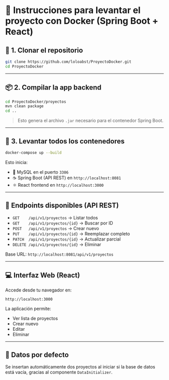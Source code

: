 # 🐳 Instrucciones para levantar el proyecto con Docker (Spring Boot + React)

## 🔧 1. Clonar el repositorio

```bash
git clone https://github.com/loloabst/ProyectoDocker.git
cd ProyectoDocker
```

---

## 📦 2. Compilar la app backend

```bash
cd ProyectoDocker/proyectos
mvn clean package
cd ..
```

> Esto genera el archivo `.jar` necesario para el contenedor Spring Boot.

---

## 🚀 3. Levantar todos los contenedores

```bash
docker-compose up --build
```

Esto inicia:

- 🐬 MySQL en el puerto `3306`
- ☕ Spring Boot (API REST) en `http://localhost:8081`
- ⚛️ React frontend en `http://localhost:3000`

---

## 🔗 Endpoints disponibles (API REST)

- `GET    /api/v1/proyectos` → Listar todos
- `GET    /api/v1/proyectos/{id}` → Buscar por ID
- `POST   /api/v1/proyectos` → Crear nuevo
- `PUT    /api/v1/proyectos/{id}` → Reemplazar completo
- `PATCH  /api/v1/proyectos/{id}` → Actualizar parcial
- `DELETE /api/v1/proyectos/{id}` → Eliminar

Base URL: `http://localhost:8081/api/v1/proyectos`

---

## 💻 Interfaz Web (React)

Accede desde tu navegador en:

```
http://localhost:3000
```

La aplicación permite:

- Ver lista de proyectos
- Crear nuevo
- Editar
- Eliminar

---

## 🧪 Datos por defecto

Se insertan automáticamente dos proyectos al iniciar si la base de datos está vacía, gracias al componente `DataInitializer`.
